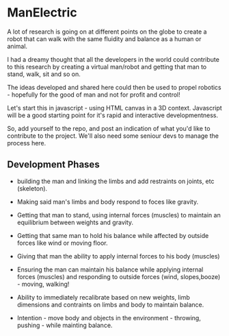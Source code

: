 # ManElectric

A lot of research is going on at different points on the globe to create a robot that can walk with the same fluidity and balance as a human or animal.

I had a dreamy thought that all the developers in the world could contribute to this research by creating a virtual man/robot and getting that man to stand, walk, sit and so on.

The ideas developed and shared here could then be used to propel robotics - hopefully for the good of man and not for profit and control!

Let's start this in javascript - using HTML canvas in a 3D context.
Javascript will be a good starting point for it's rapid and interactive developmentness.


So, add yourself to the repo, and post an indication of what you'd like to contribute to the project.
We'll also need some seniour devs to manage the process here.


## Development Phases

- building the man and linking the limbs and add restraints on joints, etc (skeleton).

- Making said man's limbs and body respond to foces like gravity.

- Getting that man to stand, using internal forces (muscles) to maintain an equilibrium between weights and gravity.

- Getting that same man to hold his balance while affected by outside forces like wind or moving floor.

- Giving that man the ability to apply internal forces to his body (muscles)

- Ensuring the man can maintain his balance while applying internal forces (muscles) and responding to outside forces (wind, slopes,booze) - moving, walking!

- Ability to immediately recalibrate based on new weights, limb dimensions and contraints on limbs and body to maintain balance.
- Intention - move body and objects in the environment - throwing, pushing - while mainting balance.
